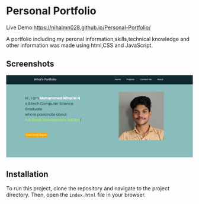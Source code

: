 
# Personal Portfolio

Live Demo:https://nihalmn028.github.io/Personal-Portfolio/

A portfolio including my peronal information,skills,technical knowledge and other information was made using html,CSS and JavaScript.


## Screenshots

![Dev png/Screenshot 2024-03-17 162352.png](https://github.com/nihalmn028/Personal-Portfolio/blob/main/Dev%20png/Screenshot%202024-03-17%20162352.png?raw=true)

## Installation

To run this project, clone the repository and navigate to the project directory. Then, open the `index.html` file in your browser.
